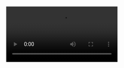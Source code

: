 <!DOCTYPE html>
<html>
<head>
<title>Page Title</title>
</head>
<body>
  
<video src="https://www.canva.com/design/DAFk5K1LFMg/a-2dToY1dMW7zEV1lQkh7A/edit?utm_content=DAFk5K1LFMg&utm_campaign=designshare&utm_medium=link2&utm_source=sharebutton" controls autoplay loop></video>

</body>
</html>








